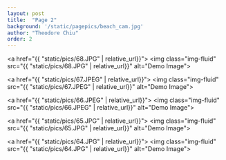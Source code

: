 ```yaml
---
layout: post
title:  "Page 2"
background: '/static/pagepics/beach_cam.jpg'
author: "Theodore Chiu"
order: 2
---
```


<a href="{{ "static/pics/68.JPG" | relative_url}}">
	<img class="img-fluid" src="{{ "static/pics/68.JPG" | relative_url}}" alt="Demo Image">
</a>

<a href="{{ "static/pics/67.JPEG" | relative_url}}">
	<img class="img-fluid" src="{{ "static/pics/67.JPEG" | relative_url}}" alt="Demo Image">
</a>

<a href="{{ "static/pics/66.JPEG" | relative_url}}">
	<img class="img-fluid" src="{{ "static/pics/66.JPEG" | relative_url}}" alt="Demo Image">
</a>

<a href="{{ "static/pics/65.JPG" | relative_url}}">
	<img class="img-fluid" src="{{ "static/pics/65.JPG" | relative_url}}" alt="Demo Image">
</a>

<a href="{{ "static/pics/64.JPG" | relative_url}}">
	<img class="img-fluid" src="{{ "static/pics/64.JPG" | relative_url}}" alt="Demo Image">
</a>

